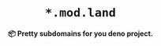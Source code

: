 <div align="center">
  <h1><code>*.mod.land</code></h1>
  <p>
    <strong>📦 Pretty subdomains for you deno project.</strong>
  </p>
</div>